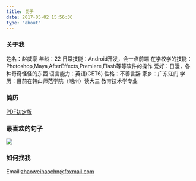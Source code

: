 ```yaml
---
title: 关于
date: 2017-05-02 15:56:36
type: "about"
---
```



### 关于我

姓名：赵威豪
年龄：22
日常技能：Android开发，会一点前端
在学校学的技能：Photoshop,Maya,AfterEffects,Premiere,Flash等等软件的操作
爱好：日漫，各种奇奇怪怪的东西
语言能力：英语(CET6)
性格：不善言辞
家乡：广东江门
学历：目前在韩山师范学院（潮州）读大三 教育技术学专业

### 简历

[PDF初定版](../resume/xxx.pdf)

### 最喜欢的句子

![](http://op4e089f0.bkt.clouddn.com/-1734300004.jpg)



### 如何找我

Email:zhaoweihaochn@foxmail.com



